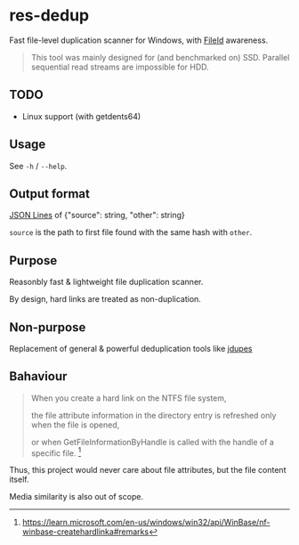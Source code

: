 # res-dedup

[FileId]: https://learn.microsoft.com/en-us/windows/win32/api/fileapi/ns-fileapi-by_handle_file_information#remarks

Fast file-level duplication scanner for Windows, with [FileId] awareness.

> This tool was mainly designed for \(and benchmarked on\) SSD. Parallel sequential read streams are impossible for HDD.

[^0]: https://learn.microsoft.com/en-us/windows/win32/api/WinBase/nf-winbase-createhardlinka#remarks

## TODO

- Linux support (with getdents64)

## Usage

See `-h` / `--help`.

## Output format

[JSON Lines]: https://jsonlines.org/

[JSON Lines] of {"source": string, "other": string}

`source` is the path to first file found with the same hash with `other`.

## Purpose

Reasonbly fast & lightweight file duplication scanner.

By design, hard links are treated as non-duplication.

## Non-purpose

Replacement of general & powerful deduplication tools like [jdupes](https://codeberg.org/jbruchon/jdupes)

## Bahaviour

> When you create a hard link on the NTFS file system,
> 
> the file attribute information in the directory entry is refreshed only when the file is opened,
> 
> or when GetFileInformationByHandle is called with the handle of a specific file. [^0]

Thus, this project would never care about file attributes, but the file content itself.

Media similarity is also out of scope.
